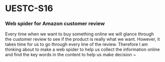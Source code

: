 # UESTC-S16
### Web spider for Amazon customer review
Every time when we want to buy something online we will glance through the customer review to see if the product is really what we want. However, it takes time for us to go through every line of the review. Therefore I am thinking about to make a web spider to help us collect the information online and find the key words in the content to help us make decision ~


